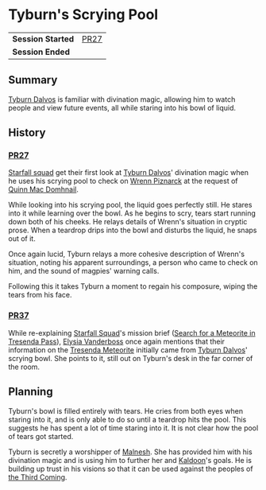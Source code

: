 # Tyburn's Scrying Pool

|||
| --- | --- |
| **Session Started** | [PR27](../sessions/PR27.md) | storyline.2
| **Session Ended** | |

## Summary

[Tyburn Dalvos](../characters/tyburn-dalvos.md) is familiar with divination magic, allowing him to watch people and view future events, all while staring into his bowl of liquid.

## History

### [PR27](../sessions/PR27.md)

[Starfall squad](../organisations/astorrel/squads/starfall-squad.md) get their first look at [Tyburn Dalvos](../characters/tyburn-dalvos.md)' divination magic when he uses his scrying pool to check on [Wrenn Piznarck](../characters/wrenn-piznarck.md) at the request of [Quinn Mac Domhnail](../characters/quinn-mac-domhnail.md).

While looking into his scrying pool, the liquid goes perfectly still. He stares into it while learning over the bowl. As he begins to scry, tears start running down both of his cheeks. He relays details of Wrenn's situation in cryptic prose. When a teardrop drips into the bowl and disturbs the liquid, he snaps out of it.

Once again lucid, Tyburn relays a more cohesive description of Wrenn's situation, noting his apparent surroundings, a person who came to check on him, and the sound of magpies' warning calls.

Following this it takes Tyburn a moment to regain his composure, wiping the tears from his face.

### [PR37](../sessions/PR37.md)

While re-explaining [Starfall Squad](../organisations/astorrel/squads/starfall-squad.md)'s mission brief ([Search for a Meteorite in Tresenda Pass](search-for-a-meteorite-in-tresenda-pass.md)), [Elysia Vanderboss](../characters/elysia-vanderboss.md) once again mentions that their information on the [Tresenda Meteorite](../items/meteoric/meteorites/tresenda-meteorite.md) initially came from [Tyburn Dalvos](../characters/tyburn-dalvos.md)' scrying bowl. She points to it, still out on Tyburn's desk in the far corner of the room.

## Planning

Tyburn's bowl is filled entirely with tears. He cries from both eyes when staring into it, and is only able to do so until a teardrop hits the pool. This suggests he has spent a lot of time staring into it. It is not clear how the pool of tears got started.

Tyburn is secretly a worshipper of [Malnesh](../gods/deities/malnesh.md). She has provided him with his divination magic and is using him to further her and [Kaldoon](../gods/deities/kaldoon.md)'s goals. He is building up trust in his visions so that it can be used against the peoples of [the Third Coming](../history/events/the-third-coming.md).
